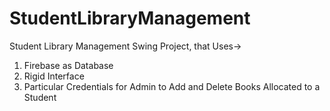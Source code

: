 # StudentLibraryManagement

Student Library Management Swing Project, that Uses-> 
1. Firebase as Database
2. Rigid Interface
3. Particular Credentials for Admin to Add and Delete Books Allocated to a Student
